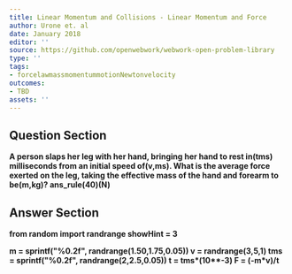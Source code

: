 ```yaml
---
title: Linear Momentum and Collisions - Linear Momentum and Force
author: Urone et. al
date: January 2018
editor: ''
source: https://github.com/openwebwork/webwork-open-problem-library
type: ''
tags:
- forcelawmassmomentummotionNewtonvelocity
outcomes:
- TBD
assets: ''
---
```


## Question Section 

<b>
A person slaps her leg with her hand, bringing her hand to rest in(tms) milliseconds
from an initial speed of(v,ms). What is the average force exerted on the leg, taking the effective mass of the hand and forearm to be(m,kg)?
ans_rule(40)(N)


## Answer Section

from random import randrange
showHint = 3

m = sprintf("%0.2f", randrange(1.50,1.75,0.05))
v = randrange(3,5,1)
tms = sprintf("%0.2f", randrange(2,2.5,0.05))
t = tms*(10**-3)
F = (-m*v)/t